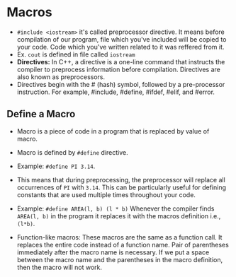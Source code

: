 # Macros

- `#include <iostream>` it's called preprocessor directive. It means before compilation of our program, file which you've included will be copied to your code. Code which you've written related to it was reffered from it.
- Ex. `cout` is defined in file called `iostream`
- **Directives:** In C++, a directive is a one-line command that instructs the compiler to preprocess information before compilation. Directives are also known as preprocessors.
- Directives begin with the # (hash) symbol, followed by a pre-processor instruction. For example, #include, #define, #ifdef, #elif, and #error.

## Define a Macro
- Macro is a piece of code in a program that is replaced by value of macro.
- Macro is defined by `#define` directive.
- Example: `#define PI 3.14`. 
- This means that during preprocessing, the preprocessor will replace all occurrences of `PI` with `3.14`. This can be particularly useful for defining constants that are used multiple times throughout your code.
- Example: `#define AREA(l, b) (l * b)` Whenever the compiler finds `AREA(l, b)` in the program it replaces it with the macros definition i.e., `(l*b)`.

- Function-like macros:  These macros are the same as a function call. It replaces the entire code instead of a function name. Pair of parentheses immediately after the macro name is necessary. If we put a space between the macro name and the parentheses in the macro definition, then the macro will not work. 